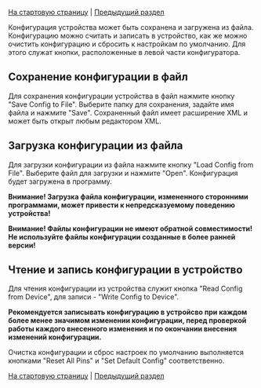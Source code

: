 [На стартовую страницу](../README.md) | [Предыдущий раздел](../README.md)

Конфигурация устройства может быть сохранена и загружена из файла. Конфигурацию можно считать и записать в устройство, как же можно очистить конфигурацию и сбросить к настройкам по умолчанию. Для этого служат кнопки, расположенные в левой части конфигуратора.

## Сохранение конфигурации в файл
Для сохранения конфигурации устройства в файл нажмите кнопку "Save Config to File". Выберите папку для сохранения, задайте имя файла и нажмите "Save". Сохраненный файл имеет расширение XML и может быть открыт любым редактором XML.

## Загрузка конфигурации из файла

Для загрузки конфигурации из файла нажмите кнопку "Load Config from File". Выберите файл для загрузки и нажмите "Open". Конфигурация будет загружена в программу.

**Внимание! Загрузка файла конфигурации, измененного сторонними программами, может привести к непредсказуемому поведению устройства!**

**Внимание! Файлы конфигурации не имеют обратной совместимости! Не используйте файлы конфигурации созданные в более ранней версии!**

## Чтение и запись конфигурации в устройство

Для чтения конфигурации из устройства служит кнопка "Read Config from Device", для записи - "Write Config to Device".

**Рекомендуется записывать конфигурацию в устройсво при каждом более менее значимом изменении конфигурации, перед проверкой работы каждого внесенного изменения и по окончании внесения изменений конфигурации.**

Очистка конфигурации и сброс настроек по умолчанию выполняется кнопками "Reset All Pins" и "Set Default Config"  соответственно.

[На стартовую страницу](../README.md) | [Предыдущий раздел](../README.md)
